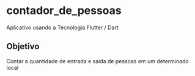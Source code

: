 # contador_de_pessoas

Aplicativo usando a Tecnologia Flutter / Dart

## Objetivo

Contar a quantidade de entrada e saída de pessoas em um determinado local
